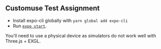 ## Customuse Test Assignment

- Install expo-cli globally with `yarn global add expo-cli`
- Run [`expo start`](https://docs.expo.dev/versions/latest/workflow/expo-cli/).

You'll need to use a physical device as simulators do not work well with Three.js + EXGL.
